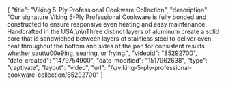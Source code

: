 {
    "title": "Viking 5-Ply Professional Cookware Collection",
    "description": "Our signature Viking 5-Ply Professional Cookware is fully bonded and constructed to ensure responsive even heating and easy maintenance.  Handcrafted in the USA.\n\nThree distinct layers of aluminum create a solid core that is sandwiched between layers of stainless steel to deliver even heat throughout the bottom and sides of the pan for consistent results whether saut\u00e9ing, searing, or frying.",
    "videoid": "85292700",
    "date_created": "1479754900",
    "date_modified": "1517962638",
    "type": "captivate",
    "layout": "video",
    "url": "\/v\/viking-5-ply-professional-cookware-collection\/85292700"
}